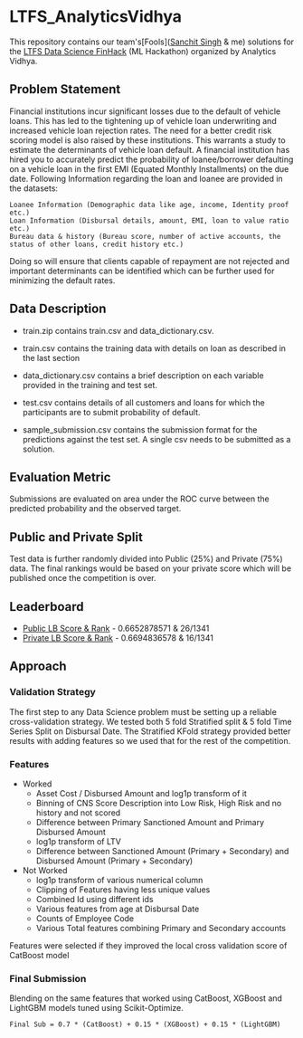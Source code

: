# LTFS_AnalyticsVidhya
This repository contains our team's[Fools]([Sanchit Singh](https://bit.ly/2JAuK9l) & me) solutions for the [LTFS Data Science FinHack](https://datahack.analyticsvidhya.com/contest/ltfs-datascience-finhack-an-online-hackathon) (ML Hackathon) organized by Analytics Vidhya.

## Problem Statement 
Financial institutions incur significant losses due to the default of vehicle loans. This has led to the tightening up of vehicle loan underwriting and increased vehicle loan rejection rates. The need for a better credit risk scoring model is also raised by these institutions. This warrants a study to estimate the determinants of vehicle loan default. A financial institution has hired you to accurately predict the probability of loanee/borrower defaulting on a vehicle loan in the first EMI (Equated Monthly Installments) on the due date. Following Information regarding the loan and loanee are provided in the datasets:

    Loanee Information (Demographic data like age, income, Identity proof etc.)
    Loan Information (Disbursal details, amount, EMI, loan to value ratio etc.)
    Bureau data & history (Bureau score, number of active accounts, the status of other loans, credit history etc.)

Doing so will ensure that clients capable of repayment are not rejected and important determinants can be identified which can be further used for minimizing the default rates.

## Data Description
 - train.zip contains train.csv and data_dictionary.csv.

 - train.csv contains the training data with details on loan as described in the last section

 - data_dictionary.csv contains a brief description on each variable provided in the training and test set.

 - test.csv contains details of all customers and loans for which the participants are to submit probability of default.

 - sample_submission.csv contains the submission format for the predictions against the test set. A single csv needs to be submitted as a solution.
 
## Evaluation Metric
Submissions are evaluated on area under the ROC curve between the predicted probability and the observed target.

## Public and Private Split
Test data is further randomly divided into Public (25%) and Private (75%) data. The final rankings would be based on your private score which will be published once the competition is over.

## Leaderboard
 - [Public LB Score & Rank](https://datahack.analyticsvidhya.com/contest/ltfs-datascience-finhack-an-online-hackathon/lb) -  	0.6652878571 & 26/1341
 - [Private LB Score & Rank](https://datahack.analyticsvidhya.com/contest/ltfs-datascience-finhack-an-online-hackathon/pvt_lb) -  	0.6694836578 & 16/1341
 
 ## Approach
 
 ### Validation Strategy
 The first step to any Data Science problem must be setting up a reliable cross-validation strategy. We tested both 5 fold Stratified split & 5 fold Time Series Split on Disbursal Date. The Stratified KFold strategy provided better results with adding features so we used that for the rest of the competition.
 
 ### Features
  - Worked 
    - Asset Cost / Disbursed Amount and log1p transform of it
    - Binning of CNS Score Description into Low Risk, High Risk and no history and not scored
    - Difference between Primary Sanctioned Amount and Primary Disbursed Amount
    - log1p transform of LTV
    - Difference between Sanctioned Amount (Primary + Secondary) and Disbursed Amount (Primary + Secondary)
  - Not Worked
    - log1p transform of various numerical column
    - Clipping of Features having less unique values
    - Combined Id using different ids
    - Various features from age at Disbursal Date
    - Counts of Employee Code
    - Various Total features combining Primary and Secondary accounts
   
   Features were selected if they improved the local cross validation score of CatBoost model
   
### Final Submission 
Blending on the same features that worked using CatBoost, XGBoost and LightGBM models tuned using Scikit-Optimize.

``Final Sub = 0.7 * (CatBoost) + 0.15 * (XGBoost) + 0.15 * (LightGBM)``

